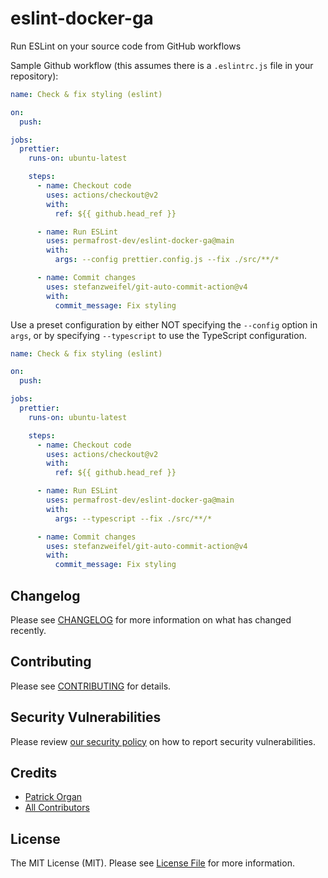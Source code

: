 # eslint-docker-ga

Run ESLint on your source code from GitHub workflows

Sample Github workflow (this assumes there is a `.eslintrc.js` file in your repository):

```yaml
name: Check & fix styling (eslint)

on:
  push:

jobs:
  prettier:
    runs-on: ubuntu-latest

    steps:
      - name: Checkout code
        uses: actions/checkout@v2
        with:
          ref: ${{ github.head_ref }}

      - name: Run ESLint
        uses: permafrost-dev/eslint-docker-ga@main
        with:
          args: --config prettier.config.js --fix ./src/**/*

      - name: Commit changes
        uses: stefanzweifel/git-auto-commit-action@v4
        with:
          commit_message: Fix styling
```

Use a preset configuration by either NOT specifying the `--config` option in `args`, or by specifying `--typescript` to use the TypeScript configuration.

```yaml
name: Check & fix styling (eslint)

on:
  push:

jobs:
  prettier:
    runs-on: ubuntu-latest

    steps:
      - name: Checkout code
        uses: actions/checkout@v2
        with:
          ref: ${{ github.head_ref }}

      - name: Run ESLint
        uses: permafrost-dev/eslint-docker-ga@main
        with:
          args: --typescript --fix ./src/**/*

      - name: Commit changes
        uses: stefanzweifel/git-auto-commit-action@v4
        with:
          commit_message: Fix styling
```

## Changelog

Please see [CHANGELOG](CHANGELOG.md) for more information on what has changed recently.

## Contributing

Please see [CONTRIBUTING](.github/CONTRIBUTING.md) for details.

## Security Vulnerabilities

Please review [our security policy](../../security/policy) on how to report security vulnerabilities.

## Credits

- [Patrick Organ](https://github.com/patinthehat)
- [All Contributors](../../contributors)

## License

The MIT License (MIT). Please see [License File](LICENSE) for more information.
